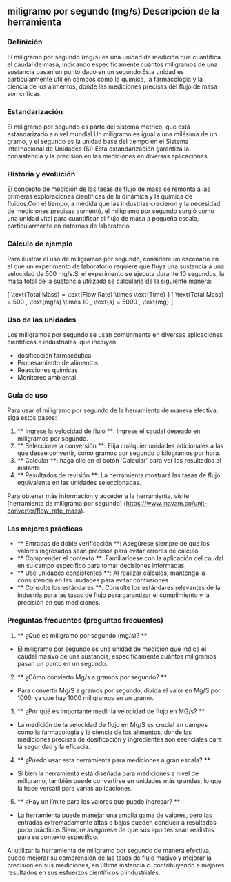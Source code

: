 ## miligramo por segundo (mg/s) Descripción de la herramienta

### Definición
El miligramo por segundo (mg/s) es una unidad de medición que cuantifica el caudal de masa, indicando específicamente cuántos miligramos de una sustancia pasan un punto dado en un segundo.Esta unidad es particularmente útil en campos como la química, la farmacología y la ciencia de los alimentos, donde las mediciones precisas del flujo de masa son críticas.

### Estandarización
El miligramo por segundo es parte del sistema métrico, que está estandarizado a nivel mundial.Un miligramo es igual a una milésima de un gramo, y el segundo es la unidad base del tiempo en el Sistema Internacional de Unidades (SI).Esta estandarización garantiza la consistencia y la precisión en las mediciones en diversas aplicaciones.

### Historia y evolución
El concepto de medición de las tasas de flujo de masa se remonta a las primeras exploraciones científicas de la dinámica y la química de fluidos.Con el tiempo, a medida que las industrias crecieron y la necesidad de mediciones precisas aumentó, el miligramo por segundo surgió como una unidad vital para cuantificar el flujo de masa a pequeña escala, particularmente en entornos de laboratorio.

### Cálculo de ejemplo
Para ilustrar el uso de miligramos por segundo, considere un escenario en el que un experimento de laboratorio requiere que fluya una sustancia a una velocidad de 500 mg/s.Si el experimento se ejecuta durante 10 segundos, la masa total de la sustancia utilizada se calcularía de la siguiente manera:

\[ \text{Total Mass} = \text{Flow Rate} \times \text{Time} \]
\[ \text{Total Mass} = 500 \, \text{mg/s} \times 10 \, \text{s} = 5000 \, \text{mg} \]

### Uso de las unidades
Los miligramos por segundo se usan comúnmente en diversas aplicaciones científicas e industriales, que incluyen:
- dosificación farmacéutica
- Procesamiento de alimentos
- Reacciones químicas
- Monitoreo ambiental

### Guía de uso
Para usar el miligramo por segundo de la herramienta de manera efectiva, siga estos pasos:
1. ** Ingrese la velocidad de flujo **: Ingrese el caudal deseado en miligramos por segundo.
2. ** Seleccione la conversión **: Elija cualquier unidades adicionales a las que desee convertir, como gramos por segundo o kilogramos por hora.
3. ** Calcular **: haga clic en el botón 'Calcular' para ver los resultados al instante.
4. ** Resultados de revisión **: La herramienta mostrará las tasas de flujo equivalente en las unidades seleccionadas.

Para obtener más información y acceder a la herramienta, visite [herramienta de miligrama por segundo] (https://www.inayam.co/unit-converter/flow_rate_mass).

### Las mejores prácticas
- ** Entradas de doble verificación **: Asegúrese siempre de que los valores ingresados ​​sean precisos para evitar errores de cálculo.
- ** Comprender el contexto **: Familiarícese con la aplicación del caudal en su campo específico para tomar decisiones informadas.
- ** Use unidades consistentes **: Al realizar cálculos, mantenga la consistencia en las unidades para evitar confusiones.
- ** Consulte los estándares **: Consulte los estándares relevantes de la industria para las tasas de flujo para garantizar el cumplimiento y la precisión en sus mediciones.

### Preguntas frecuentes (preguntas frecuentes)

1. ** ¿Qué es miligramo por segundo (mg/s)? **
- El miligramo por segundo es una unidad de medición que indica el caudal masivo de una sustancia, específicamente cuántos miligramos pasan un punto en un segundo.

2. ** ¿Cómo convierto Mg/s a gramos por segundo? **
- Para convertir Mg/S a gramos por segundo, divida el valor en Mg/S por 1000, ya que hay 1000 miligramos en un gramo.

3. ** ¿Por qué es importante medir la velocidad de flujo en MG/s? **
- La medición de la velocidad de flujo en Mg/S es crucial en campos como la farmacología y la ciencia de los alimentos, donde las mediciones precisas de dosificación y ingredientes son esenciales para la seguridad y la eficacia.

4. ** ¿Puedo usar esta herramienta para mediciones a gran escala? **
- Si bien la herramienta está diseñada para mediciones a nivel de miligramo, también puede convertirse en unidades más grandes, lo que la hace versátil para varias aplicaciones.

5. ** ¿Hay un límite para los valores que puedo ingresar? **
- La herramienta puede manejar una amplia gama de valores, pero las entradas extremadamente altas o bajas pueden conducir a resultados poco prácticos.Siempre asegúrese de que sus aportes sean realistas para su contexto específico.

Al utilizar la herramienta de miligramo por segundo de manera efectiva, puede mejorar su comprensión de las tasas de flujo masivo y mejorar la precisión en sus mediciones, en última instancia c. contribuyendo a mejores resultados en sus esfuerzos científicos o industriales.